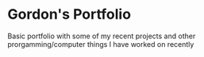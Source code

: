 # Gordon's Portfolio
Basic portfolio with some of my recent projects and other prorgamming/computer things I have worked on recently
